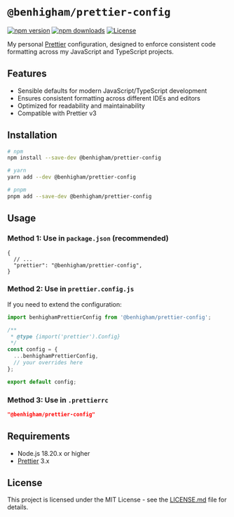 # `@benhigham/prettier-config`

[![npm version](https://img.shields.io/npm/v/@benhigham/prettier-config.svg)](https://www.npmjs.com/package/@benhigham/prettier-config)
[![npm downloads](https://img.shields.io/npm/dm/@benhigham/prettier-config.svg)](https://www.npmjs.com/package/@benhigham/prettier-config)
[![License](https://img.shields.io/github/license/benhigham/prettier-config)](LICENSE.md)

My personal [Prettier](https://prettier.io) configuration, designed to enforce consistent code formatting across my JavaScript and TypeScript projects.

## Features

- Sensible defaults for modern JavaScript/TypeScript development
- Ensures consistent formatting across different IDEs and editors
- Optimized for readability and maintainability
- Compatible with Prettier v3

## Installation

```sh
# npm
npm install --save-dev @benhigham/prettier-config

# yarn
yarn add --dev @benhigham/prettier-config

# pnpm
pnpm add --save-dev @benhigham/prettier-config
```

## Usage

### Method 1: Use in `package.json` (recommended)

```jsonc
{
  // ...
  "prettier": "@benhigham/prettier-config",
}
```

### Method 2: Use in `prettier.config.js`

If you need to extend the configuration:

```js
import benhighamPrettierConfig from '@benhigham/prettier-config';

/**
 * @type {import('prettier').Config}
 */
const config = {
  ...benhighamPrettierConfig,
  // your overrides here
};

export default config;
```

### Method 3: Use in `.prettierrc`

```json
"@benhigham/prettier-config"
```

## Requirements

- Node.js 18.20.x or higher
- [Prettier](https://prettier.io/) 3.x

## License

This project is licensed under the MIT License - see the [LICENSE.md](LICENSE.md) file for details.
